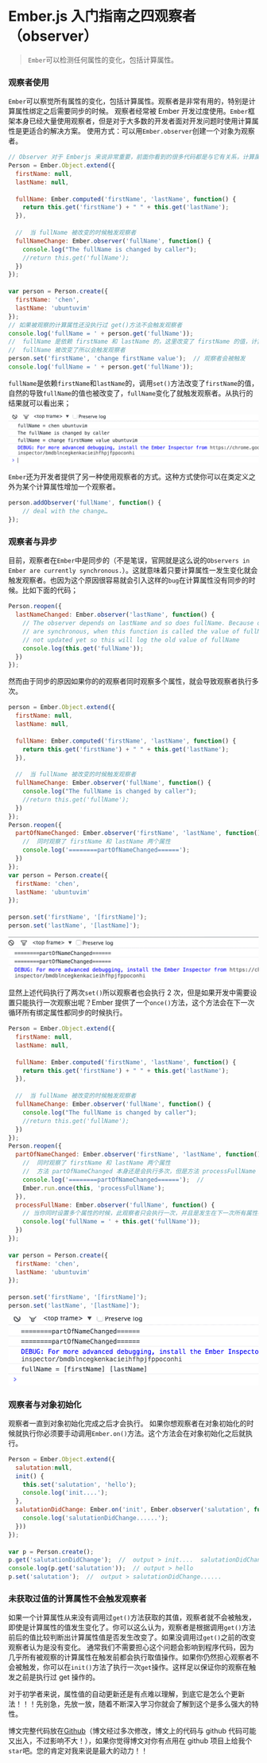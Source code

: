 # Ember.js 入门指南之四观察者（observer）

> `Ember`可以检测任何属性的变化，包括计算属性。

### 观察者使用

`Ember`可以察觉所有属性的变化，包括计算属性。观察者是非常有用的，特别是计算属性绑定之后需要同步的时候。 观察者经常被 Ember 开发过度使用。`Ember`框架本身已经大量使用观察者，但是对于大多数的开发者面对开发问题时使用计算属性是更适合的解决方案。 使用方式：可以用`Ember.observer`创建一个对象为观察者。

```js
// Observer 对于 Emberjs 来说非常重要，前面你看到的很多代码都是与它有关系，计算属性之所以能更新也是因为它
Person = Ember.Object.extend({  
  firstName: null,
  lastName: null,

  fullName: Ember.computed('firstName', 'lastName', function() {
    return this.get('firstName') + " " + this.get('lastName');
  }),

  //  当 fullName 被改变的时候触发观察者
  fullNameChange: Ember.observer('fullName', function() {
    console.log("The fullName is changed by caller");
    //return this.get('fullName');
  })
});

var person = Person.create({  
  firstName: 'chen',
  lastName: 'ubuntuvim'
});
// 如果被观察的计算属性还没执行过 get()方法不会触发观察者
console.log('fullName = ' + person.get('fullName'));  
//  fullName 是依赖 firstName 和 lastName 的，这里改变了 firstName 的值，计算属性会自动更新，
//  fullName 被改变了所以会触发观察者
person.set('firstName', 'change firstName value');  // 观察者会被触发  
console.log('fullName = ' + person.get('fullName')); 
```

`fullName`是依赖`firstName`和`lastName`的，调用`set()`方法改变了`firstName`的值，自然的导致`fullName`的值也被改变了，`fullName`变化了就触发观察者。从执行的结果就可以看出来；

![运行结果图](img/862f1221165f6aec6c175867f34332de.jpg)

`Ember`还为开发者提供了另一种使用观察者的方式。这种方式使你可以在类定义之外为某个计算属性增加一个观察者。

```js
person.addObserver('fullName', function() {  
    // deal with the change…
}); 
```

### 观察者与异步

目前，观察者在`Ember`中是同步的（不是笔误，官网就是这么说的`Observers in Ember are currently synchronous.`）。这就意味着只要计算属性一发生变化就会触发观察者。也因为这个原因很容易就会引入这样的`bug`在计算属性没有同步的时候。比如下面的代码；

```js
Person.reopen({  
  lastNameChanged: Ember.observer('lastName', function() {
    // The observer depends on lastName and so does fullName. Because observers
    // are synchronous, when this function is called the value of fullName is
    // not updated yet so this will log the old value of fullName
    console.log(this.get('fullName'));
  })
}); 
```

然而由于同步的原因如果你的的观察者同时观察多个属性，就会导致观察者执行多次。

```js
person = Ember.Object.extend({  
  firstName: null,
  lastName: null,

  fullName: Ember.computed('firstName', 'lastName', function() {
    return this.get('firstName') + " " + this.get('lastName');
  }),

  //  当 fullName 被改变的时候触发观察者
  fullNameChange: Ember.observer('fullName', function() {
    console.log("The fullName is changed by caller");
    //return this.get('fullName');
  })
});
Person.reopen({  
  partOfNameChanged: Ember.observer('firstName', 'lastName', function() {
    //  同时观察了 firstName 和 lastName 两个属性
    console.log('========partOfNameChanged======');
  })
});
var person = Person.create({  
  firstName: 'chen',
  lastName: 'ubuntuvim'
});

person.set('firstName', '[firstName]');  
person.set('lastName', '[lastName]'); 
```

![run result](img/3dff5d4367d0e7f815e59c3ebc0d5595.jpg)

显然上述代码执行了两次`set()`所以观察者也会执行 2 次，但是如果开发中需要设置只能执行一次观察出呢？Ember 提供了一个`once()`方法，这个方法会在下一次循环所有绑定属性都同步的时候执行。

```js
Person = Ember.Object.extend({  
  firstName: null,
  lastName: null,

  fullName: Ember.computed('firstName', 'lastName', function() {
    return this.get('firstName') + " " + this.get('lastName');
  }),

  //  当 fullName 被改变的时候触发观察者
  fullNameChange: Ember.observer('fullName', function() {
    console.log("The fullName is changed by caller");
    //return this.get('fullName');
  })
});
Person.reopen({  
  partOfNameChanged: Ember.observer('firstName', 'lastName', function() {
    //  同时观察了 firstName 和 lastName 两个属性
    //  方法 partOfNameChanged 本身还是会执行多次，但是方法 processFullName 只会执行一次
    console.log('========partOfNameChanged======');  //  
    Ember.run.once(this, 'processFullName');
  }),
  processFullName: Ember.observer('fullName', function() {
    // 当你同时设置多个属性的时候，此观察者只会执行一次，并且是发生在下一次所有属性都被同步的时候
    console.log('fullName = ' + this.get('fullName'));
  })
});

var person = Person.create({  
  firstName: 'chen',
  lastName: 'ubuntuvim'
});

person.set('firstName', '[firstName]');  
person.set('lastName', '[lastName]'); 
```

![run result](img/e12b69d46575eabb39c137c96545d5d1.jpg)

### 观察者与对象初始化

观察者一直到对象初始化完成之后才会执行。 如果你想观察者在对象初始化的时候就执行你必须要手动调用`Ember.on()`方法。这个方法会在对象初始化之后就执行。

```js
Person = Ember.Object.extend({  
  salutation:null,
  init() {
    this.set('salutation', 'hello');
    console.log('init....');
  },
  salutationDidChange: Ember.on('init', Ember.observer('salutation', function() {
    console.log('salutationDidChange......');
  }))
});

var p = Person.create();  
p.get('salutationDidChange');  //  output > init....  salutationDidChange......  
console.log(p.get('salutation'));  // output > hello  
p.set('salutation');  //  output > salutationDidChange...... 
```

### 未获取过值的计算属性不会触发观察者

如果一个计算属性从来没有调用过`get()`方法获取的其值，观察者就不会被触发，即使是计算属性的值发生变化了。你可以这么认为，观察者是根据调用`get()`方法前后的值比较判断出计算属性值是否发生改变了。如果没调用过`get()`之前的改变观察者认为是没有变化。 通常我们不需要担心这个问题会影响到程序代码，因为几乎所有被观察的计算属性在触发前都会执行取值操作。如果你仍然担心观察者不会被触发，你可以在`init()`方法了执行一次`get`操作。这样足以保证你的观察在触发之前是执行过 get 操作的。

对于初学者来说，属性值的自动更新还是有点难以理解，到底它是怎么个更新法！！！先别急，先放一放，随着不断深入学习你就会了解到这个是多么强大的特性。

博文完整代码放在[Github](https://github.com/ubuntuvim/my_emberjs_code)（博文经过多次修改，博文上的代码与 github 代码可能又出入，不过影响不大！），如果你觉得博文对你有点用在 github 项目上给我个`star`吧。您的肯定对我来说是最大的动力！！